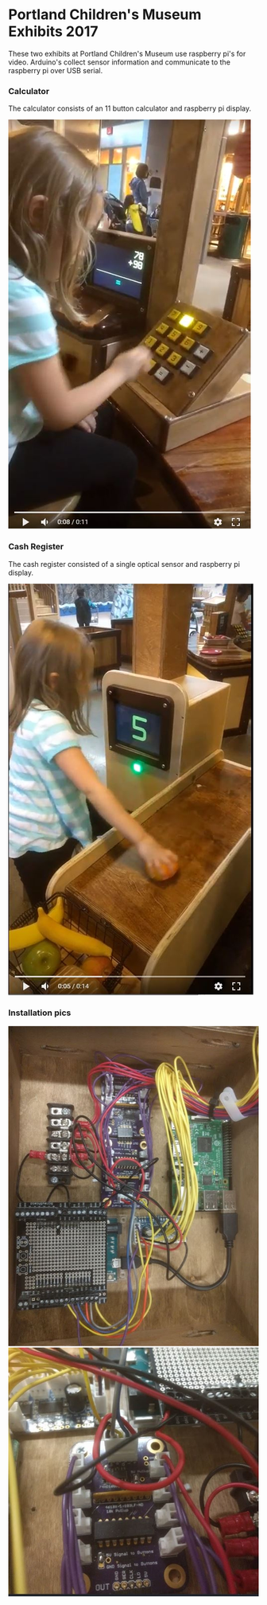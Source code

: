 # Portland Children's Museum Exhibits 2017

These two exhibits at Portland Children's Museum use raspberry pi's for video. Arduino's collect sensor information and communicate to the raspberry pi over USB serial.


### Calculator
The calculator consists of an 11 button calculator and raspberry pi display.

[![Foo](https://github.com/hydronics2/2017-Children-s-Museum-RPI-Player/blob/master/pics/video_calculator.JPG)](https://youtu.be/cuz18Ke19LY)



### Cash Register
The cash register consisted of a single optical sensor and raspberry pi display.

[![Foo](https://github.com/hydronics2/2017-Children-s-Museum-RPI-Player/blob/master/pics/video_cash_register.JPG)](https://youtu.be/5860N75-lEc)



### Installation pics

![foo](https://github.com/hydronics2/2017-Children-s-Museum-RPI-Player/blob/master/pics/calculator_wiring.JPG)
![foo](https://github.com/hydronics2/2017-Children-s-Museum-RPI-Player/blob/master/pics/calculator_wiring2.JPG)
